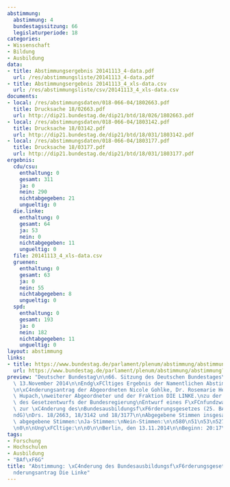 ```yaml
---
abstimmung:
  abstimmung: 4
  bundestagssitzung: 66
  legislaturperiode: 18
categories:
- Wissenschaft
- Bildung
- Ausbildung
data:
- title: Abstimmungsergebnis 20141113_4-data.pdf
  url: /res/abstimmungsliste/20141113_4-data.pdf
- title: Abstimmungsergebnis 20141113_4_xls-data.csv
  url: /res/abstimmungsliste/csv/20141113_4_xls-data.csv
documents:
- local: /res/abstimmungsdaten/018-066-04/1802663.pdf
  title: Drucksache 18/02663.pdf
  url: http://dip21.bundestag.de/dip21/btd/18/026/1802663.pdf
- local: /res/abstimmungsdaten/018-066-04/1803142.pdf
  title: Drucksache 18/03142.pdf
  url: http://dip21.bundestag.de/dip21/btd/18/031/1803142.pdf
- local: /res/abstimmungsdaten/018-066-04/1803177.pdf
  title: Drucksache 18/03177.pdf
  url: http://dip21.bundestag.de/dip21/btd/18/031/1803177.pdf
ergebnis:
  cdu/csu:
    enthaltung: 0
    gesamt: 311
    ja: 0
    nein: 290
    nichtabgegeben: 21
    ungueltig: 0
  die.linke:
    enthaltung: 0
    gesamt: 64
    ja: 53
    nein: 0
    nichtabgegeben: 11
    ungueltig: 0
  file: 20141113_4_xls-data.csv
  gruenen:
    enthaltung: 0
    gesamt: 63
    ja: 0
    nein: 55
    nichtabgegeben: 8
    ungueltig: 0
  spd:
    enthaltung: 0
    gesamt: 193
    ja: 0
    nein: 182
    nichtabgegeben: 11
    ungueltig: 0
layout: abstimmung
links:
- title: https://www.bundestag.de/parlament/plenum/abstimmung/abstimmung?id=310
  url: https://www.bundestag.de/parlament/plenum/abstimmung/abstimmung?id=310
preview: "Deutscher Bundestag\n\n66. Sitzung des Deutschen Bundestages\nam Donnerstag,\
  \ 13.November 2014\n\nEndg\xFCltiges Ergebnis der Namentlichen Abstimmung Nr. 4\n\
  \n\xC4nderungsantrag der Abgeordneten Nicole Gohlke, Dr. Rosemarie Hein, Sigrid\
  \ Hupach,\nweiterer Abgeordneter und der Fraktion DIE LINKE.\nzu der zweiten Beratung\
  \ des Gesetzentwurfs der Bundesregierung\nEntwurf eines F\xFCnfundzwanzigsten Gesetzes\
  \ zur \xC4nderung des\nBundesausbildungsf\xF6rderungsgesetzes (25. BAf\xF6G\xC4\
  ndG)\nDrs. 18/2663, 18/3142 und 18/3177\n\nAbgegebene Stimmen insgesamt:\nNicht\
  \ abgegebene Stimmen:\nJa-Stimmen:\nNein-Stimmen:\n\n580\n51\n53\n527\n\nEnthaltungen:\n\
  \n0\n\nUng\xFCltige:\n\n0\n\nBerlin, den 13.11.2014\n\nBeginn: 20:17\nEnde: 20:19\n"
tags:
- Forschung
- Hochschulen
- Ausbildung
- "BAf\xF6G"
title: "Abstimmung: \xC4nderung des Bundesausbildungsf\xF6rderungsgesetzes, 1. \xC4\
  nderungsantrag Die Linke"
---
```

